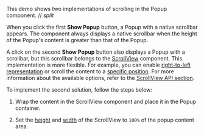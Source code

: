 This demo shows two implementations of scrolling in the Popup component.
// _split_

When you click the first **Show Popup** button, a Popup with a native scrollbar appears. The component always displays a native scrollbar when the height of the Popup's content is greater than that of the Popup.

A click on the second **Show Popup** button also displays a Popup with a scrollbar, but this scrollbar belongs to the [ScrollView](/Documentation/ApiReference/UI_Components/dxScrollView/) component. This implementation is more flexible. For example, you can enable [right-to-left representation](/Documentation/ApiReference/UI_Components/dxScrollView/Configuration/#rtlEnabled) or scroll the content to a [specific position](/Documentation/ApiReference/UI_Components/dxScrollView/Methods/#scrollTotargetLocation). For more information about the available options, refer to the [ScrollView API section](/Documentation/ApiReference/UI_Components/dxScrollView/).

To implement the second solution, follow the steps below:

1. Wrap the content in the ScrollView component and place it in the Popup container.

2. Set the [height](/Documentation/ApiReference/UI_Components/dxScrollView/Configuration/#height) and [width](/Documentation/ApiReference/UI_Components/dxScrollView/Configuration/#width) of the ScrollView to `100%` of the popup content area.